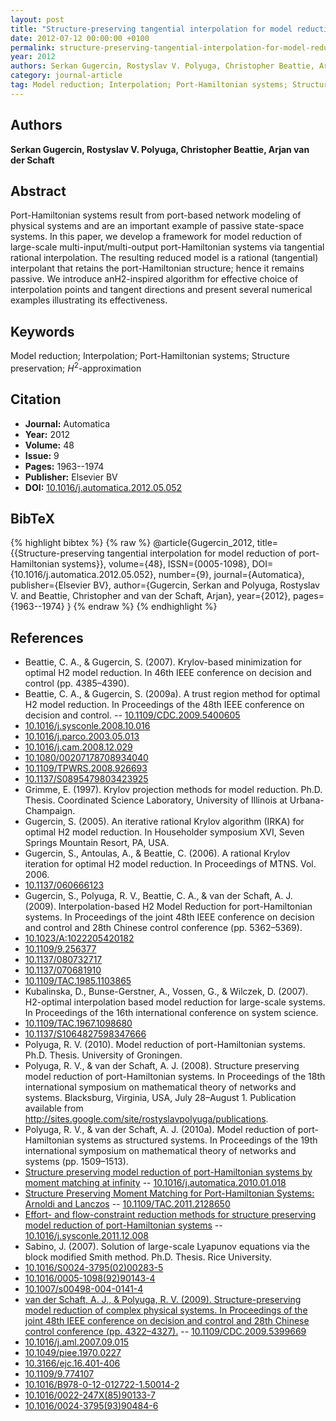 ```yaml
---
layout: post
title: "Structure-preserving tangential interpolation for model reduction of port-Hamiltonian systems"
date: 2012-07-12 00:00:00 +0100
permalink: structure-preserving-tangential-interpolation-for-model-reduction-of-port-hamiltonian-systems
year: 2012
authors: Serkan Gugercin, Rostyslav V. Polyuga, Christopher Beattie, Arjan van der Schaft
category: journal-article
tag: Model reduction; Interpolation; Port-Hamiltonian systems; Structure preservation; \\( H^2 \\)-approximation
---
```

 
## Authors
**Serkan Gugercin, Rostyslav V. Polyuga, Christopher Beattie, Arjan van der Schaft**
 
## Abstract
Port-Hamiltonian systems result from port-based network modeling of physical systems and are an important example of passive state-space systems. In this paper, we develop a framework for model reduction of large-scale multi-input/multi-output port-Hamiltonian systems via tangential rational interpolation. The resulting reduced model is a rational (tangential) interpolant that retains the port-Hamiltonian structure; hence it remains passive. We introduce anH2-inspired algorithm for effective choice of interpolation points and tangent directions and present several numerical examples illustrating its effectiveness.
 
## Keywords
Model reduction; Interpolation; Port-Hamiltonian systems; Structure preservation; $H^2$-approximation
 
## Citation
- **Journal:** Automatica
- **Year:** 2012
- **Volume:** 48
- **Issue:** 9
- **Pages:** 1963--1974
- **Publisher:** Elsevier BV
- **DOI:** [10.1016/j.automatica.2012.05.052](https://doi.org/10.1016/j.automatica.2012.05.052)
 
## BibTeX
{% highlight bibtex %}
{% raw %}
@article{Gugercin_2012,
  title={{Structure-preserving tangential interpolation for model reduction of port-Hamiltonian systems}},
  volume={48},
  ISSN={0005-1098},
  DOI={10.1016/j.automatica.2012.05.052},
  number={9},
  journal={Automatica},
  publisher={Elsevier BV},
  author={Gugercin, Serkan and Polyuga, Rostyslav V. and Beattie, Christopher and van der Schaft, Arjan},
  year={2012},
  pages={1963--1974}
}
{% endraw %}
{% endhighlight %}
 
## References
- Beattie, C. A., & Gugercin, S. (2007). Krylov-based minimization for optimal H2 model reduction. In 46th IEEE conference on decision and control (pp. 4385–4390).
- Beattie, C. A., & Gugercin, S. (2009a). A trust region method for optimal H2 model reduction. In Proceedings of the 48th IEEE conference on decision and control. -- [10.1109/CDC.2009.5400605](https://doi.org/10.1109/CDC.2009.5400605)
- [10.1016/j.sysconle.2008.10.016](https://doi.org/10.1016/j.sysconle.2008.10.016)
- [10.1016/j.parco.2003.05.013](https://doi.org/10.1016/j.parco.2003.05.013)
- [10.1016/j.cam.2008.12.029](https://doi.org/10.1016/j.cam.2008.12.029)
- [10.1080/00207178708934040](https://doi.org/10.1080/00207178708934040)
- [10.1109/TPWRS.2008.926693](https://doi.org/10.1109/TPWRS.2008.926693)
- [10.1137/S0895479803423925](https://doi.org/10.1137/S0895479803423925)
- Grimme, E. (1997). Krylov projection methods for model reduction. Ph.D. Thesis. Coordinated Science Laboratory, University of Illinois at Urbana-Champaign.
- Gugercin, S. (2005). An iterative rational Krylov algorithm (IRKA) for optimal H2 model reduction. In Householder symposium XVI, Seven Springs Mountain Resort, PA, USA.
- Gugercin, S., Antoulas, A., & Beattie, C. (2006). A rational Krylov iteration for optimal H2 model reduction. In Proceedings of MTNS. Vol. 2006.
- [10.1137/060666123](https://doi.org/10.1137/060666123)
- Gugercin, S., Polyuga, R. V., Beattie, C. A., & van der Schaft, A. J. (2009). Interpolation-based H2 Model Reduction for port-Hamiltonian systems. In Proceedings of the joint 48th IEEE conference on decision and control and 28th Chinese control conference (pp. 5362–5369).
- [10.1023/A:1022205420182](https://doi.org/10.1023/A:1022205420182)
- [10.1109/9.256377](https://doi.org/10.1109/9.256377)
- [10.1137/080732717](https://doi.org/10.1137/080732717)
- [10.1137/070681910](https://doi.org/10.1137/070681910)
- [10.1109/TAC.1985.1103865](https://doi.org/10.1109/TAC.1985.1103865)
- Kubalinska, D., Bunse-Gerstner, A., Vossen, G., & Wilczek, D. (2007). H2-optimal interpolation based model reduction for large-scale systems. In Proceedings of the 16th international conference on system science.
- [10.1109/TAC.1967.1098680](https://doi.org/10.1109/TAC.1967.1098680)
- [10.1137/S1064827598347666](https://doi.org/10.1137/S1064827598347666)
- Polyuga, R. V. (2010). Model reduction of port-Hamiltonian systems. Ph.D. Thesis. University of Groningen.
- Polyuga, R. V., & van der Schaft, A. J. (2008). Structure preserving model reduction of port-Hamiltonian systems. In Proceedings of the 18th international symposium on mathematical theory of networks and systems. Blacksburg, Virginia, USA, July 28–August 1. Publication available from http://sites.google.com/site/rostyslavpolyuga/publications.
- Polyuga, R. V., & van der Schaft, A. J. (2010a). Model reduction of port-Hamiltonian systems as structured systems. In Proceedings of the 19th international symposium on mathematical theory of networks and systems (pp. 1509–1513).
- [Structure preserving model reduction of port-Hamiltonian systems by moment matching at infinity](structure-preserving-model-reduction-of-port-hamiltonian-systems-by-moment-matching-at-infinity) -- [10.1016/j.automatica.2010.01.018](https://doi.org/10.1016/j.automatica.2010.01.018)
- [Structure Preserving Moment Matching for Port-Hamiltonian Systems: Arnoldi and Lanczos](structure-preserving-moment-matching-for-port-hamiltonian-systems-arnoldi-and-lanczos) -- [10.1109/TAC.2011.2128650](https://doi.org/10.1109/TAC.2011.2128650)
- [Effort- and flow-constraint reduction methods for structure preserving model reduction of port-Hamiltonian systems](effort-and-flow-constraint-reduction-methods-for-structure-preserving-model-reduction-of-port-hamiltonian-systems) -- [10.1016/j.sysconle.2011.12.008](https://doi.org/10.1016/j.sysconle.2011.12.008)
- Sabino, J. (2007). Solution of large-scale Lyapunov equations via the block modified Smith method. Ph.D. Thesis. Rice University.
- [10.1016/S0024-3795(02)00283-5](https://doi.org/10.1016/S0024-3795(02)00283-5)
- [10.1016/0005-1098(92)90143-4](https://doi.org/10.1016/0005-1098(92)90143-4)
- [10.1007/s00498-004-0141-4](https://doi.org/10.1007/s00498-004-0141-4)
- [van der Schaft, A. J., & Polyuga, R. V. (2009). Structure-preserving model reduction of complex physical systems. In Proceedings of the joint 48th IEEE conference on decision and control and 28th Chinese control conference (pp. 4322–4327).](structure-preserving-model-reduction-of-complex-physical-systems) -- [10.1109/CDC.2009.5399669](https://doi.org/10.1109/CDC.2009.5399669)
- [10.1016/j.aml.2007.09.015](https://doi.org/10.1016/j.aml.2007.09.015)
- [10.1049/piee.1970.0227](https://doi.org/10.1049/piee.1970.0227)
- [10.3166/ejc.16.401-406](https://doi.org/10.3166/ejc.16.401-406)
- [10.1109/9.774107](https://doi.org/10.1109/9.774107)
- [10.1016/B978-0-12-012722-1.50014-2](https://doi.org/10.1016/B978-0-12-012722-1.50014-2)
- [10.1016/0022-247X(85)90133-7](https://doi.org/10.1016/0022-247X(85)90133-7)
- [10.1016/0024-3795(93)90484-6](https://doi.org/10.1016/0024-3795(93)90484-6)

